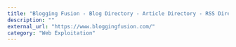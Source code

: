 ```yaml
---
title: "Blogging Fusion - Blog Directory - Article Directory - RSS Directory - Web Directory"
description: ""
external_url: "https://www.bloggingfusion.com/"
category: "Web Exploitation"
---
```

